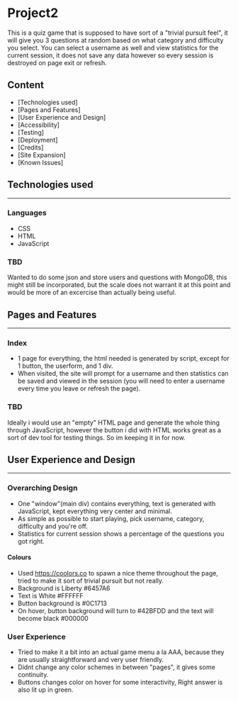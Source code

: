 # Project2

This is a quiz game that is supposed to have sort of a "trivial pursuit feel", it will give you 3 questions at random based on what category and difficulty you select.
You can select a username as well and view statistics for the current session, it does not save any data however so every session is destroyed on page exit or refresh.

## Content

* [Technologies used]
* [Pages and Features]
* [User Experience and Design]
* [Accessibility]
* [Testing]
* [Deployment]
* [Credits]
* [Site Expansion]
* [Known Issues]


## Technologies used
---

### Languages
  * CSS
  * HTML
  * JavaScript

### TBD  
Wanted to do some json and store users and questions with MongoDB, this might still be incorporated, but the scale does not warrant it at this point and would be more of an excercise than actually being useful.


## Pages and Features
---

### Index
  * 1 page for everything, the html needed is generated by script, except for 1 button, the userform, and 1 div.
  * When visited, the site will prompt for a username and then statistics can be saved and viewed in the session (you will need to enter a username every time you leave or refresh the page).
 
### TBD
  Ideally i would use an "empty" HTML page and generate the whole thing through JavaScript, however the button i did with HTML works great as a sort of dev tool for testing things. 
  So im keeping it in for now. 


## User Experience and Design
---

### Overarching Design
  * One "window"(main div) contains everything, text is generated with JavaScript, kept everything very center and minimal.
  * As simple as possible to start playing, pick username, category, difficulty and you're off.
  * Statistics for current session shows a percentage of the questions you got right.

#### Colours
  * Used https://coolors.co to spawn a nice theme throughout the page, tried to make it sort of trivial pursuit but not really.
  * Background is Liberty #6457A6
  * Text is White #FFFFFF
  * Button background is #0C1713
  * On hover, button background will turn to #42BFDD and the text will become black #000000

### User Experience
  * Tried to make it a bit into an actual game menu a la AAA, because they are usually straightforward and very user friendly.
  * Didnt change any color schemes in between "pages", it gives some continuity.
  * Buttons changes color on hover for some interactivity, Right answer is also lit up in green.